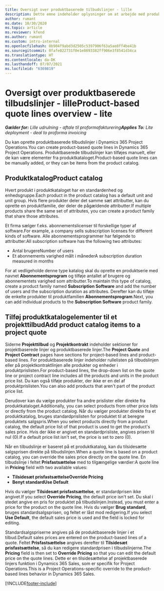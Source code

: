 ```yaml
---
title: Oversigt over produktbaserede tilbudslinjer - lille
description: Dette emne indeholder oplysninger om at arbejde med produktbaserede tilbudslinjer.
author: rumant
ms.date: 10/30/2020
ms.topic: article
ms.reviewer: kfend
ms.author: rumant
ms.custom: intro-internal
ms.openlocfilehash: 8b904f9abd3d2505c5397906f63a5ae8ff4be41b
ms.sourcegitcommit: 0fafe022731f0e1e8693382ff906e3f8541d34ca
ms.translationtype: HT
ms.contentlocale: da-DK
ms.lasthandoff: 07/07/2021
ms.locfileid: "6369819"
---
```

# <a name="product-based-quote-lines-overview---lite"></a><span data-ttu-id="80128-103">Oversigt over produktbaserede tilbudslinjer - lille</span><span class="sxs-lookup"><span data-stu-id="80128-103">Product-based quote lines overview - lite</span></span>

<span data-ttu-id="80128-104">_**Gælder for:** Lille udrulning - aftale til proformafakturering_</span><span class="sxs-lookup"><span data-stu-id="80128-104">_**Applies To:** Lite deployment - deal to proforma invoicing_</span></span>

<span data-ttu-id="80128-105">Du kan oprette produktbaserede tilbudslinjer i Dynamics 365 Project Operations.</span><span class="sxs-lookup"><span data-stu-id="80128-105">You can create product-based quote lines in Dynamics 365 Project Operations.</span></span> <span data-ttu-id="80128-106">Produktbaserede tilbudslinjer kan tilføjes manuelt, eller de kan være elementer fra produktkataloget.</span><span class="sxs-lookup"><span data-stu-id="80128-106">Product-based quote lines can be manually added, or they can be items from the product catalog.</span></span>

## <a name="product-catalog"></a><span data-ttu-id="80128-107">Produktkatalog</span><span class="sxs-lookup"><span data-stu-id="80128-107">Product catalog</span></span>

<span data-ttu-id="80128-108">Hvert produkt i produktkataloget har en standardenhed og enhedsgruppe.</span><span class="sxs-lookup"><span data-stu-id="80128-108">Each product in the product catalog has a default unit and unit group.</span></span> <span data-ttu-id="80128-109">Hvis flere produkter deler det samme sæt attributter, kan du oprette en produktfamilie, der deler de pågældende attributter.</span><span class="sxs-lookup"><span data-stu-id="80128-109">If multiple products share the same set of attributes, you can create a product family that share those attributes.</span></span> 

<span data-ttu-id="80128-110">Et firma sælger f.eks. abonnementslicenser til forskellige typer af software.</span><span class="sxs-lookup"><span data-stu-id="80128-110">For example, a company sells subscription licenses for different kinds of software.</span></span> <span data-ttu-id="80128-111">Alle abonnementsprogrammer har følgende to attributter:</span><span class="sxs-lookup"><span data-stu-id="80128-111">All subscription software has the following two attributes:</span></span>

- <span data-ttu-id="80128-112">Antal brugere</span><span class="sxs-lookup"><span data-stu-id="80128-112">Number of users</span></span>
- <span data-ttu-id="80128-113">Et abonnements varighed målt i måneder</span><span class="sxs-lookup"><span data-stu-id="80128-113">A subscription duration measured in months</span></span>

<span data-ttu-id="80128-114">For at vedligeholde denne type katalog skal du oprette en produktserie med navnet **Abonnementsprogram** og tilføje antallet af brugere og abonnementets varighed som attributter.</span><span class="sxs-lookup"><span data-stu-id="80128-114">To maintain this type of catalog, create a product family named **Subscription Software** and add the number of users and the subscription duration as attributes.</span></span> <span data-ttu-id="80128-115">Derefter kan du tilføje de enkelte produkter til produktfamilien **Abonnementsprogram**.</span><span class="sxs-lookup"><span data-stu-id="80128-115">Next, you can add individual products to the **Subscription Software** product family.</span></span>

## <a name="add-product-catalog-items-to-a-project-quote"></a><span data-ttu-id="80128-116">Tilføj produktkatalogelementer til et projekttilbud</span><span class="sxs-lookup"><span data-stu-id="80128-116">Add product catalog items to a project quote</span></span>

<span data-ttu-id="80128-117">Siderne **Projekttilbud** og **Projektkontrakt** indeholder sektioner for projektbaserede linjer og produktbaserede linjer.</span><span class="sxs-lookup"><span data-stu-id="80128-117">The **Project Quote** and **Project Contract** pages have sections for project-based lines and product-based lines.</span></span> <span data-ttu-id="80128-118">For produktbaserede linjer indeholder rullelisten på tilbudslinjen eller på projektkontraktlinjen alle produkter og enheder i produktprislisten.</span><span class="sxs-lookup"><span data-stu-id="80128-118">For product-based lines, the drop-down list on the quote line or project contract line includes all the products and units in the product price list.</span></span> <span data-ttu-id="80128-119">Du kan også tilføje produkter, der ikke er en del af produktprislisten.</span><span class="sxs-lookup"><span data-stu-id="80128-119">You can also add products that aren't part of the product price list.</span></span>

<span data-ttu-id="80128-120">Derudover kan du vælge produkter fra andre prislister eller direkte fra produktkataloget.</span><span class="sxs-lookup"><span data-stu-id="80128-120">Additionally, you can select products from other price lists or directly from the product catalog.</span></span> <span data-ttu-id="80128-121">Når du vælger produkter direkte fra et produktkatalog, bruges standardprislisten for produktet til at beregne produktets salgspris.</span><span class="sxs-lookup"><span data-stu-id="80128-121">When you select products directly from a product catalog, the default price list of that product is used to get the product's sales price.</span></span> <span data-ttu-id="80128-122">Hvis der ikke er angivet en standardprisliste, angives prisen til nul (0).</span><span class="sxs-lookup"><span data-stu-id="80128-122">If a default price list isn't set, the price is set to zero (0).</span></span>

<span data-ttu-id="80128-123">Når en tilbudslinje er baseret på et produktkatalog, kan du tilsidesætte salgsprisen direkte på tilbudslinjen.</span><span class="sxs-lookup"><span data-stu-id="80128-123">When a quote line is based on a product catalog, you can override the sales price directly on the quote line.</span></span> <span data-ttu-id="80128-124">En tilbudslinje i feltet **Prisfastsættelse** med to tilgængelige værdier:</span><span class="sxs-lookup"><span data-stu-id="80128-124">A quote line in **Pricing** field with two available values:</span></span>

- <span data-ttu-id="80128-125">**Tilsidesæt prisfastsættelse**</span><span class="sxs-lookup"><span data-stu-id="80128-125">**Override Pricing**</span></span>
- <span data-ttu-id="80128-126">**Benyt standard**</span><span class="sxs-lookup"><span data-stu-id="80128-126">**Use Default**</span></span>

<span data-ttu-id="80128-127">Hvis du vælger **Tilsidesæt prisfastsættelse**, er standardprisen ikke angivet.</span><span class="sxs-lookup"><span data-stu-id="80128-127">If you select **Override Pricing**, the default price isn't set.</span></span> <span data-ttu-id="80128-128">Du skal i stedet angive en pris for produktet på tilbudslinjen.</span><span class="sxs-lookup"><span data-stu-id="80128-128">Instead, you must enter a price for the product on the quote line.</span></span> <span data-ttu-id="80128-129">Hvis du vælger **Brug standard**, bruges standardsalgsprisen, og feltet er låst mod redigering.</span><span class="sxs-lookup"><span data-stu-id="80128-129">If you select **Use Default**, the default sales price is used and the field is locked for editing.</span></span>

<span data-ttu-id="80128-130">Standardsalgspriserne angives på de produktbaserede linjer i et tilbud.</span><span class="sxs-lookup"><span data-stu-id="80128-130">Default sales prices are entered on the product-based lines of a quote.</span></span> <span data-ttu-id="80128-131">Feltet **Prisfastsættelse** angives derefter til **Tilsidesæt prisfastsættelse**, så du kan redigere standardprisen i tilbudslinjerne.</span><span class="sxs-lookup"><span data-stu-id="80128-131">The **Pricing** field is then set to **Override Pricing** so that you can edit the default price on the quote lines.</span></span> <span data-ttu-id="80128-132">Dette er en tilsidesættelse af projektbaserede linjers funktion i Dynamics 365 Sales, som er specifik for Project Operations.</span><span class="sxs-lookup"><span data-stu-id="80128-132">This is a Project Operations-specific override to the product-based lines behavior in Dynamics 365 Sales.</span></span>


[!INCLUDE[footer-include](../../includes/footer-banner.md)]